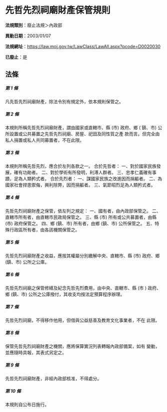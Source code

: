 # 先哲先烈祠廟財產保管規則

**法規類別**：廢止法規＞內政部

**異動日期**：2003/01/07  

**法規網址**：https://law.moj.gov.tw/LawClass/LawAll.aspx?pcode=D0020030

**已廢止**：是



## 法條
##### 第 1 條
凡先哲先烈祠廟財產，除法令別有規定外，依本規則保管之。

##### 第 2 條
本規則所稱先哲先烈祠廟財產，謂由國家或直轄市、縣 (市) 政府、鄉 (
鎮、市) 公所設置或公共募置之先哲先烈祠廟、房屋、祀田及同性質之產
款而言。但完全由私人捐置或私人共同募置者，不在此限。

##### 第 3 條
本規則所稱先哲先烈，應合於左列各款之一。
合於先哲者：
一、對於國家民族發展，確有功勛者。
二、對於學術有所發明，利溥人群者。
三、忠孝仁義確有事蹟，足為人類矜式者。
合於先烈者：
一、謀國家民族之改進因而捐軀者。
二、為國家社會捍患禦侮，興利除弊，因而捐軀者。
三、氣節昭烈足為人類矜式者。


##### 第 4 條
先哲先烈祠廟財產之保管，依左列之規定：
一、國有者，由內政部保管之。
二、直轄市所有者，由直轄市民政局保管之。
三、縣 (市) 所有或公共募置者，由縣 (市) 政府保管之。
四、鄉 (鎮、市) 所有者，由鄉 (鎮、市) 公所保管之。
五、特殊行政區所有者，由各該機關保管之。


##### 第 5 條
先哲先烈祠廟財產之收益，應按其權屬分別繳解中央、直轄市、縣 (市)
政府、鄉 (鎮、市) 公所之公庫。

##### 第 6 條
先哲先烈祠廟之保管修繕及紀念先哲先烈費用，由中央、直轄市、縣 (市
) 政府、鄉 (鎮、市) 公所之公庫撥付，其收支均按法定預算程序辦理。

##### 第 7 條
先哲先烈祠廟，不得移作他用，但借與公益慈善及教育文化事業者，不在
此限。

##### 第 8 條
保管先哲先烈祠廟財產之機關，應將保算實況列表轉報內政部備案，如有
變動，並應隨時具報，其表式另定之。

##### 第 9 條
先哲先烈祠廟財產，非經內政部核准，不得處分。

##### 第 10 條
本規則自公布日施行。


